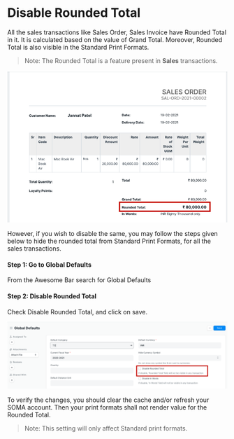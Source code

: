 
# Disable Rounded Total


All the sales transactions like Sales Order, Sales Invoice have Rounded Total in it. It is calculated based on the value of Grand Total. Moreover, Rounded Total is also visible in the Standard Print Formats.



> 
> Note: The Rounded Total is a feature present in **Sales** transactions.
> 
> 
> 


![Print Preview](/files/customize-disable-rounded-total-2.png)


However, if you wish to disable the same, you may follow the steps given below to hide the rounded total from Standard Print Formats, for all the sales transactions.


#### Step 1: Go to Global Defaults


From the Awesome Bar search for Global Defaults


#### Step 2: Disable Rounded Total


Check Disable Rounded Total, and click on save.


![Print Preview](/files/customize-disable-rounded-total.png)


To verify the changes, you should clear the cache and/or refresh your SOMA account. Then your print formats shall not render value for the Rounded Total.



> 
> Note: This setting will only affect Standard print formats.
> 
> 
> 



